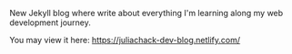 New Jekyll blog where write about everything I'm learning along my web development journey.

You may view it here: https://juliachack-dev-blog.netlify.com/
